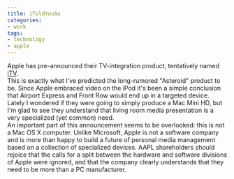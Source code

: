 ```yaml
---
title: iToldYouSo
categories:
- work
tags:
- technology
- apple
---
```


Apple has pre-announced their TV-integration product, tentatively named [iTV][1].  
This is exactly what I've predicted the long-rumored "Asteroid" product to be.  Since Apple embraced video on the iPod it's been a simple conclusion that Airport Express and Front Row would end up in a targeted device.  Lately I wondered if they were going to simply produce a Mac Mini HD, but I'm glad to see they understand that living room media presentation is a very specialized (yet common) need.  
An important part of this announcement seems to be overlooked: this is not a Mac OS X computer.  Unlike Microsoft, Apple is not a software company and is more than happy to build a future of personal media management based on a collection of specialized devices.  AAPL shareholders should rejoice that the calls for a split between the hardware and software divisions of Apple were ignored, and that the company clearly understands that they need to be more than a PC manufacturer.

   [1]: http://www.macrumors.com/pages/2006/09/20060912161621.shtml


